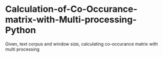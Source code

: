 # Calculation-of-Co-Occurance-matrix-with-Multi-processing-Python
Given, text corpus and window size, calculating co-occurance matrix with multi processing
